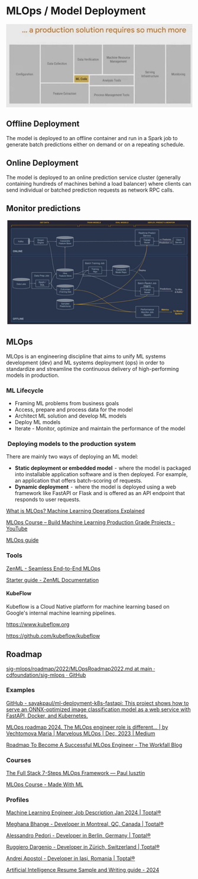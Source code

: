 # MLOps / Model Deployment

![image](../../media/ML-Model-Deployment-image1.jpg)

## Offline Deployment

The model is deployed to an offline container and run in a Spark job to generate batch predictions either on demand or on a repeating schedule.

## Online Deployment

The model is deployed to an online prediction service cluster (generally containing hundreds of machines behind a load balancer) where clients can send individual or batched prediction requests as network RPC calls.

## Monitor predictions

![image](../../media/ML-Model-Deployment-image2.jpg)

## MLOps

MLOps is an engineering discipline that aims to unify ML systems development (dev) and ML systems deployment (ops) in order to standardize and streamline the continuous delivery of high-performing models in production.

### ML Lifecycle

- Framing ML problems from business goals
- Access, prepare and process data for the model
- Architect ML solution and develop ML models
- Deploy ML models
- Iterate - Monitor, optimize and maintain the performance of the model

###  Deploying models to the production system

There are mainly two ways of deploying an ML model:

- **Static deployment or embedded model**  -  where the model is packaged into installable application software and is then deployed. For example, an application that offers batch-scoring of requests.
- **Dynamic deployment**  -  where the model is deployed using a web framework like FastAPI or Flask and is offered as an API endpoint that responds to user requests.

[What is MLOps? Machine Learning Operations Explained](https://www.freecodecamp.org/news/what-is-mlops-machine-learning-operations-explained)

[MLOps Course – Build Machine Learning Production Grade Projects - YouTube](https://www.youtube.com/watch?v=-dJPoLm_gtE)

[MLOps guide](https://huyenchip.com/mlops/)

### Tools

[ZenML - Seamless End-to-End MLOps](https://www.zenml.io/)

[Starter guide - ZenML Documentation](https://docs.zenml.io/user-guide/starter-guide)

#### KubeFlow

Kubeflow is a Cloud Native platform for machine learning based on Google's internal machine learning pipelines.

https://www.kubeflow.org

https://github.com/kubeflow/kubeflow

## Roadmap

[sig-mlops/roadmap/2022/MLOpsRoadmap2022.md at main · cdfoundation/sig-mlops · GitHub](https://github.com/cdfoundation/sig-mlops/blob/main/roadmap/2022/MLOpsRoadmap2022.md)

### Examples

[GitHub - sayakpaul/ml-deployment-k8s-fastapi: This project shows how to serve an ONNX-optimized image classification model as a web service with FastAPI, Docker, and Kubernetes.](https://github.com/sayakpaul/ml-deployment-k8s-fastapi)

[MLOps roadmap 2024. The MLOps engineer role is different… | by Vechtomova Maria | Marvelous MLOps | Dec, 2023 | Medium](https://medium.com/marvelous-mlops/mlops-roadmap-2024-ff4216b8bc62)

[Roadmap To Become A Successful MLOps Engineer - The Workfall Blog](https://www.workfall.com/learning/blog/roadmap-to-become-a-successful-mlops-engineer/)

### Courses

[The Full Stack 7-Steps MLOps Framework — Paul Iusztin](https://www.pauliusztin.me/courses/the-full-stack-7-steps-mlops-framework)

[MLOps Course - Made With ML](https://madewithml.com/courses/mlops/)

### Profiles

[Machine Learning Engineer Job Description Jan 2024 | Toptal®](https://www.toptal.com/machine-learning/job-description)

[Meghana Bhange - Developer in Montreal, QC, Canada | Toptal®](https://www.toptal.com/resume/meghana-bhange)

[Alessandro Pedori - Developer in Berlin, Germany | Toptal®](https://www.toptal.com/resume/alessandro-pedori)

[Ruggiero Dargenio - Developer in Zürich, Switzerland | Toptal®](https://www.toptal.com/resume/ruggiero-dargenio)

[Andrei Apostol - Developer in Iași, Romania | Toptal®](https://www.toptal.com/resume/andrei-apostol)

[Artificial Intelligence Resume Sample and Writing guide - 2024](https://www.mygreatlearning.com/blog/artificial-intelligence-resume/)

